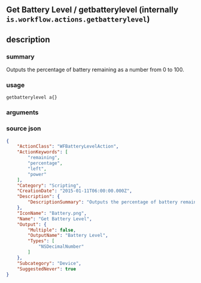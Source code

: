
## Get Battery Level / getbatterylevel (internally `is.workflow.actions.getbatterylevel`)



## description
### summary
Outputs the percentage of battery remaining as a number from 0 to 100.


### usage
`getbatterylevel a{}`

### arguments


### source json

```json
{
	"ActionClass": "WFBatteryLevelAction",
	"ActionKeywords": [
		"remaining",
		"percentage",
		"left",
		"power"
	],
	"Category": "Scripting",
	"CreationDate": "2015-01-11T06:00:00.000Z",
	"Description": {
		"DescriptionSummary": "Outputs the percentage of battery remaining as a number from 0 to 100."
	},
	"IconName": "Battery.png",
	"Name": "Get Battery Level",
	"Output": {
		"Multiple": false,
		"OutputName": "Battery Level",
		"Types": [
			"NSDecimalNumber"
		]
	},
	"Subcategory": "Device",
	"SuggestedNever": true
}
```
